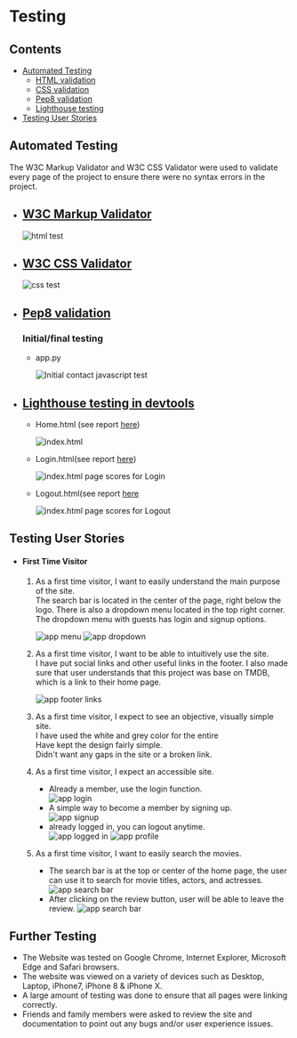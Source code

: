 # Testing

## Contents 
   - [Automated Testing](#automated-testing)
      * [HTML validation](#w3c-markup-validator)
      * [CSS validation](#w3c-css-validator)
      * [Pep8 validation](#pep8-validation)
      * [Lighthouse testing](#lighthouse-testing-in-devtools)
   - [Testing User Stories](#testing-user-stories)
   

## Automated Testing

The W3C Markup Validator and W3C CSS Validator were used to validate every page of the project to ensure there were no syntax errors in the project.

-   ## [W3C Markup Validator](https://validator.w3.org/) 

    ![html test](app\static\tests\htmlvalidator.png)

-   ## [W3C CSS Validator](https://jigsaw.w3.org/css-validator/#validate_by_input) 
    
    
      ![css test](app\static\tests\cssvalidator.png)


-   ## [Pep8 validation](http://pep8online.com/) 
    
    ### Initial/final testing
  
    - app.py 

      ![Initial contact javascript test](app\static\tests\pep8validation.png)

    
-   ## [Lighthouse testing in devtools](https://chrome.google.com/webstore/detail/lighthouse/blipmdconlkpinefehnmjammfjpmpbjk?hl=en) 
       
  
     + Home.html (see report [here](app\static\tests\LHhome.png))

       ![index.html](app\static\tests\LHhome.png)

     + Login.html(see report [here](app\static\tests\Lhlogin.png))

       ![index.html page scores for Login](app\static\tests\Lhlogin.png)
     
     + Logout.html(see report [here](app\static\tests\LHlogout.png)

       ![index.html page scores for Logout](app\static\tests\LHlogout.png)

      
    
## Testing User Stories 

   - #### First Time Visitor 

      1. As a first time visitor, I want to easily understand the main purpose of the site.<br>
        The search bar is located in the center of the page, right below the logo. There is also a dropdown menu located in the top right corner. The dropdown menu with guests has login and signup options. 

         ![app menu](app\static\tests\appmenu.png)
         ![app dropdown](app\static\tests\drodownmenu.png)

         
      2. As a first time visitor, I want to be able to intuitively use the site.<br>
         I have put social links and other useful links in the footer. I also made sure that user understands that this project was base on TMDB, which is a link to their home page.

         ![app footer links](app\static\tests\footermenu.png)


      3. As a first time visitor, I expect to see an objective, visually simple site.<br>
         I have used the white and grey color for the entire<br> Have kept the design fairly simple.<br> Didn't want any gaps in the site or a broken link.

         
      4. As a first time visitor, I expect an accessible site.<br>
         
               
         * Already a member, use the login function.<br>
         ![app login](app\static\tests\login.png)
         * A simple way to  become a member by signing up.<br>
         ![app signup](app\static\tests\signup.png)
         * already logged in, you can logout anytime.<br>
         ![app logged in](app\static\tests\loggedinmsg.png)
         ![app profile](app\static\tests\Profilemsg.png)
         

      6. As a first time visitor, I want to easily search the movies.<br>
         
         
         * The search bar is at the top or center of the home page, the user can use it to search for movie titles, actors, and actresses.<br>
         ![app search bar](app\static\tests\searchmovie.png)
         * After clicking on the review button, user will be able to leave the review.
         ![app search bar](app\static\tests\review.png)

     
## Further Testing

* The Website was tested on Google Chrome, Internet Explorer, Microsoft Edge and Safari browsers.
* The website was viewed on a variety of devices such as Desktop, Laptop, iPhone7, iPhone 8 & iPhone X.
* A large amount of testing was done to ensure that all pages were linking correctly.
* Friends and family members were asked to review the site and documentation to point out any bugs and/or user experience issues.